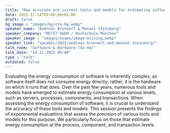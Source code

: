 ```yaml
---
title: "How accurate are current tools and models for estimating software energy consumption? 🇬🇧"
date: 2025-11-14T09:00:00+01:00
draft: false
bg_image : "images/bg/cta-bg.webp"
speaker_name: "Andreas Brunnert & Manuel Steinberg"
speaker_company: "RETIT GmbH / Hochschule München"
speaker_image : "images/teams/image-missing.webp"
speaker_link: "speaker/2025/andreas-brunnert-and-manuel-steinberg/"
talk_room: "Software & Hardware (So-Ha)"
talk_date: "14.11.2025 09:00"
type : "talk"
outdated: false
---
```


Evaluating the energy consumption of software is inherently complex, as software itself does not consume energy directly; rather, it is the hardware on which it runs that does. Over the past few years, numerous tools and models have emerged to estimate energy consumption at various levels, such as servers, processes, components, and transactions. When assessing the energy consumption of software, it is crucial to understand the accuracy of these tools and models. This session presents the findings of experimental evaluations that assess the precision of various tools and models for this purpose. We particularly focus on those that estimate energy consumption at the process, component, and transaction levels.
